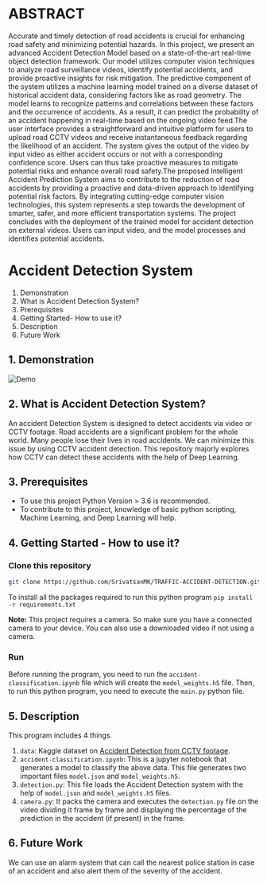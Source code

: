 # ABSTRACT

Accurate and timely detection of road accidents is crucial for enhancing road safety and minimizing potential hazards. In this project, we present an advanced Accident 
Detection Model based on a state-of-the-art real-time object detection framework. Our model utilizes computer vision techniques to analyze road surveillance videos, identify 
potential accidents, and provide proactive insights for risk mitigation. The predictive component of the system utilizes a machine learning model trained on a diverse dataset of
historical accident data, considering factors like as road geometry. The model learns to recognize patterns and correlations between these factors and the occurrence of 
accidents. As a result, it can predict the probability of an accident happening in real-time based on the ongoing video feed.The user interface provides a straightforward and 
intuitive platform for users to upload road CCTV videos and receive instantaneous feedback regarding the likelihood of an accident. The system gives the output of the video by 
input video as either accident occurs or not with a corresponding confidence score. Users can thus take proactive measures to mitigate potential risks and enhance overall road 
safety.The proposed Intelligent Accident Prediction System aims to contribute to the reduction of road accidents by providing a proactive and data-driven approach to 
identifying potential risk factors. By integrating cutting-edge computer vision technologies, this system represents a step towards the development of smarter, safer, and 
more efficient transportation systems. The project concludes with the deployment of the trained model for accident detection on external videos. Users can input video, and the 
model processes and identifies potential accidents.

# Accident Detection System

1. Demonstration
2. What is Accident Detection System?
3. Prerequisites
4. Getting Started- How to use it?
5. Description
6. Future Work

## 1. Demonstration

![Demo](https://user-images.githubusercontent.com/54409969/173066273-732f7da9-8645-4809-aa7a-bb2f78548b3e.gif)

## 2. What is Accident Detection System?

An accident Detection System is designed to detect accidents via video or CCTV footage. Road accidents are a significant problem for the whole world. Many people lose their lives in road accidents. We can minimize this issue by using CCTV accident detection. This repository majorly explores how CCTV can detect these accidents with the help of Deep Learning.

## 3. Prerequisites

- To use this project Python Version > 3.6 is recommended.
- To contribute to this project, knowledge of basic python scripting, Machine Learning, and Deep Learning will help.

## 4. Getting Started - How to use it?

### Clone this repository
```bash
git clone https://github.com/SrivatsanMK/TRAFFIC-ACCIDENT-DETECTION.git
```

To install all the packages required to run this python program
`pip install -r requirements.txt`

**Note:** This project requires a camera. So make sure you have a connected camera to your device. You can also use a downloaded video if not using a camera.

### Run
Before running the program, you need to run the `accident-classification.ipynb` file which will create the `model_weights.h5` file. Then, to run this python program, you need to execute the `main.py` python file.

## 5. Description

This program includes 4 things.

1. `data`: Kaggle dataset on [Accident Detection from CCTV footage](https://www.kaggle.com/code/mrcruise/accident-classification/data).
2. `accident-classification.ipynb`: This is a jupyter notebook that generates a model to classify the above data. This file generates two important files `model.json` and `model_weights.h5`.
3. `detection.py`: This file loads the Accident Detection system with the help of `model.json` and `model_weights.h5` files.
4. `camera.py`: It packs the camera and executes the `detection.py` file on the video dividing it frame by frame and displaying the percentage of the prediction in the accident (if present) in the frame.

## 6. Future Work

We can use an alarm system that can call the nearest police station in case of an accident and also alert them of the severity of the accident.
